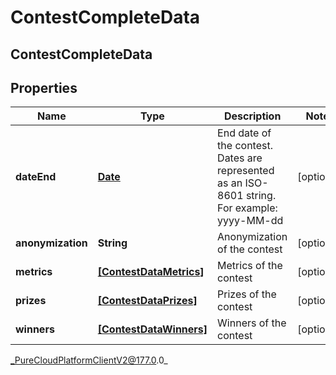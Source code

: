 # ContestCompleteData

## ContestCompleteData

## Properties

|Name | Type | Description | Notes|
|------------ | ------------- | ------------- | -------------|
| **dateEnd** | [**Date**](Date) | End date of the contest. Dates are represented as an ISO-8601 string. For example: yyyy-MM-dd | [optional] |
| **anonymization** | **String** | Anonymization of the contest | [optional] |
| **metrics** | [**[ContestDataMetrics]**]([ContestDataMetrics]) | Metrics of the contest | [optional] |
| **prizes** | [**[ContestDataPrizes]**]([ContestDataPrizes]) | Prizes of the contest | [optional] |
| **winners** | [**[ContestDataWinners]**]([ContestDataWinners]) | Winners of the contest | [optional] |



_PureCloudPlatformClientV2@177.0.0_

